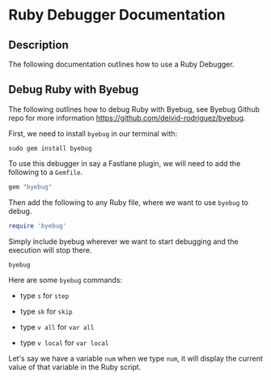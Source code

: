 # Ruby Debugger Documentation

## Description

The following documentation outlines how to use a Ruby Debugger.

## Debug Ruby with Byebug

The following outlines how to debug Ruby with Byebug, see Byebug Github repo for more information https://github.com/deivid-rodriguez/byebug.

First, we need to install `byebug` in our terminal with:

```
sudo gem install byebug
```

To use this debugger in say a Fastlane plugin, we will need to add the following to a `Gemfile`.

```ruby
gem "byebug"
```

Then add the following to any Ruby file, where we want to use `byebug` to debug.

```ruby
require 'byebug'
```

Simply include byebug wherever we want to start debugging and the execution will stop there.

```ruby
byebug
```

Here are some `byebug` commands:

- type `s` for `step`

- type `sk` for `skip`

- type `v all` for `var all`

- type `v local` for `var local`

Let's say we have a variable `num` when we type `num`, it will display the current value of that variable in the Ruby script.